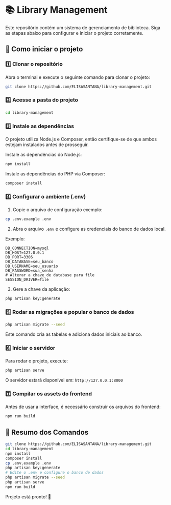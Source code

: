 # 📚 Library Management

Este repositório contém um sistema de gerenciamento de biblioteca. Siga as etapas abaixo para configurar e iniciar o projeto corretamente.

## 🚀 Como iniciar o projeto

### 1️⃣ Clonar o repositório
Abra o terminal e execute o seguinte comando para clonar o projeto:
```bash
git clone https://github.com/ELISASANTANA/library-management.git
```

### 2️⃣ Acesse a pasta do projeto
```bash
cd library-management
```

### 3️⃣ Instale as dependências
O projeto utiliza Node.js e Composer, então certifique-se de que ambos estejam instalados antes de prosseguir.

Instale as dependências do Node.js:
```bash
npm install
```

Instale as dependências do PHP via Composer:
```bash
composer install
```

### 4️⃣ Configurar o ambiente (.env)

1. Copie o arquivo de configuração exemplo:
```bash
cp .env.example .env
```
2. Abra o arquivo `.env` e configure as credenciais do banco de dados local.

Exemplo:
```
DB_CONNECTION=mysql
DB_HOST=127.0.0.1
DB_PORT=3306
DB_DATABASE=seu_banco
DB_USERNAME=seu_usuario
DB_PASSWORD=sua_senha
# Alterar a chave de database para file
SESSION_DRIVER=file
```
3. Gere a chave da aplicação:
```bash
php artisan key:generate
```

### 5️⃣ Rodar as migrações e popular o banco de dados
```bash
php artisan migrate --seed
```
Este comando cria as tabelas e adiciona dados iniciais ao banco.

### 6️⃣ Iniciar o servidor
Para rodar o projeto, execute:
```bash
php artisan serve
```
O servidor estará disponível em: `http://127.0.0.1:8000`

### 7️⃣ Compilar os assets do frontend
Antes de usar a interface, é necessário construir os arquivos do frontend:
```bash
npm run build
```

## 🎯 Resumo dos Comandos

```bash
git clone https://github.com/ELISASANTANA/library-management.git
cd library-management
npm install
composer install
cp .env.example .env
php artisan key:generate
# Edite o .env e configure o banco de dados
php artisan migrate --seed
php artisan serve
npm run build
```

Projeto está pronto! 🚀
